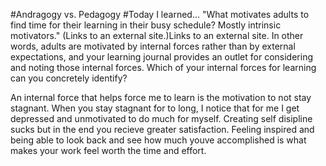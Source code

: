   #Andragogy vs. Pedagogy
  #Today I learned...
  "What motivates adults to find time for their learning in their busy schedule? Mostly intrinsic motivators." (Links to an external site.)Links to an external site. In other words, adults are motivated by internal forces rather than by external expectations, and your learning journal provides an outlet for considering and noting those internal forces. Which of your internal forces for learning can you concretely identify?
  
  An internal force that helps force me to learn is the motivation to not stay stagnant. When you stay stagnant for to long, I notice that for me I get depressed and unmotivated to do much for myself. Creating self disipline sucks but in the end you recieve greater satisfaction. Feeling inspired and being able to look back and see how much youve accomplished is what makes your work feel worth the time and effort.